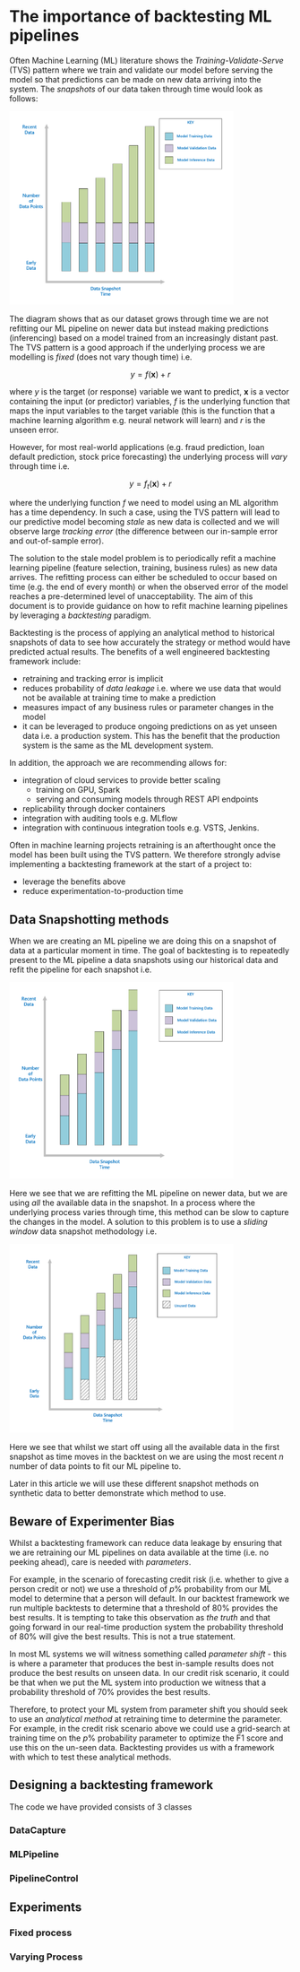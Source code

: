 # The importance of backtesting ML pipelines

Often Machine Learning (ML) literature shows the *Training-Validate-Serve* (TVS) pattern where we train and validate our model before serving the model so that predictions can be made on new data arriving into the system. The *snapshots* of our data taken through time would look as follows:

<img src="doc/imgs/t-v-s.png?raw=true" alt="tvs" width="400px"/>

The diagram shows that as our dataset grows through time we are not refitting our ML pipeline on newer data but instead making predictions (inferencing) based on a model trained from an increasingly distant past. The TVS pattern is a good approach if the underlying process we are modelling is *fixed* (does not vary though time) i.e.  

$$y=f(\mathbf{x})+r$$

where $y$ is the target (or response) variable we want to predict, $\mathbf{x}$ is a vector containing the input (or predictor) variables, $f$ is the underlying function that maps the input variables to the target variable (this is the function that a machine learning algorithm e.g. neural network will learn) and $r$ is the unseen error.

However, for most real-world applications (e.g. fraud prediction, loan default prediction, stock price forecasting) the underlying process will *vary* through time i.e.

$$y=f_t(\mathbf{x}) + r$$

where the underlying function $f$ we need to model using an ML algorithm has a time dependency. In such a case, using the TVS pattern will lead to our predictive model becoming *stale* as new data is collected and we will observe large *tracking error* (the difference between our in-sample error and out-of-sample error).

The solution to the stale model problem is to periodically refit a machine learning pipeline (feature selection, training, business rules) as new data arrives. The refitting process can either be scheduled to occur based on time (e.g. the end of every month) or when the observed error of the model reaches a pre-determined level of unacceptability. The aim of this document is to provide guidance on how to refit machine learning pipelines by leveraging a *backtesting* paradigm. 

Backtesting is the process of applying an analytical method to historical snapshots of data to see how accurately the strategy or method would have predicted actual results. The benefits of a well engineered backtesting framework include:

* retraining and tracking error is implicit
* reduces probability of *data leakage* i.e. where we use data that would not be available at training time to make a prediction
* measures impact of any business rules or parameter changes in the model
* it can be leveraged to produce ongoing predictions on as yet unseen data i.e. a production system. This has the benefit that the production system is the same as the ML development system.

In addition, the approach we are recommending allows for:

* integration of cloud services to provide better scaling
    - training on GPU, Spark
    - serving and consuming models through REST API endpoints
* replicability through docker containers
* integration with auditing tools e.g. MLflow
* integration with continuous integration tools e.g. VSTS, Jenkins.

Often in machine learning projects retraining is an afterthought once the model has been built using the TVS pattern. We therefore strongly advise implementing a backtesting framework at the start of a project to:

* leverage the benefits above
* reduce experimentation-to-production time
 

## Data Snapshotting methods

When we are creating an ML pipeline we are doing this on a snapshot of data at a particular moment in time. The goal of backtesting is to repeatedly present to the ML pipeline a data snapshots using our historical data and refit the pipeline for each snapshot i.e. 

<img src="doc/imgs/increasing.png?raw=true" alt="tvs" width="400px"/>

Here we see that we are refitting the ML pipeline on newer data, but we are using *all* the available data in the snapshot. In a process where the underlying process varies through time, this method can be slow to capture the changes in the model. A solution to this problem is to use a *sliding window* data snapshot methodology i.e.

<img src="doc/imgs/sliding.png?raw=true" alt="tvs" width="400px"/>

Here we see that whilst we start off using all the available data in the first snapshot as time moves in the backtest on we are using the most recent $n$ number of data points to fit our ML pipeline to.

Later in this article we will use these different snapshot methods on synthetic data to better demonstrate which method to use.

## Beware of Experimenter Bias

Whilst a backtesting framework can reduce data leakage by ensuring that we are retraining our ML pipelines on data available at the time (i.e. no peeking ahead), care is needed with *parameters*. 

For example, in the scenario of forecasting credit risk (i.e. whether to give a person credit or not) we use a threshold of *p*% probability from our ML model to determine that a person will default. In our backtest framework we run multiple backtests to determine that a threshold of 80% provides the best results. It is tempting to take this observation as *the truth* and that going forward in our real-time production system the probability threshold of 80% will give the best results. This is not a true statement.

In most ML systems we will witness something called *parameter shift* - this is where a parameter that produces the best in-sample results does not produce the best results on unseen data. In our credit risk scenario, it could be that when we put the ML system into production we witness that a probability threshold of 70% provides the best results. 

Therefore, to protect your ML system from parameter shift you should seek to use an *analytical method* at retraining time to determine the parameter. For example, in the credit risk scenario above we could use a grid-search at training time on the *p*% probability parameter to optimize the F1 score and use this on the un-seen data. Backtesting provides us with a framework with which to test these analytical methods.

## Designing a backtesting framework

The code we have provided consists of 3 classes

### DataCapture

### MLPipeline

### PipelineControl

## Experiments

### Fixed process

### Varying Process

